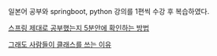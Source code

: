일본어 공부와 springboot, python 강의를 1편씩 수강 후 복습하였다.

[스프링 제대로 공부했는지 5분안에 확인하는 방법](https://www.youtube.com/watch?v=bJfbPWEMj_c)

[그래도 사람들이 클래스를 쓰는 이유](https://www.youtube.com/watch?v=Mf5dUW4SCBU)
